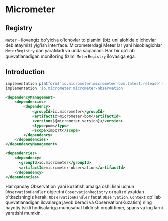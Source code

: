 # Micrometer

## Registry

`Meter` - ilovangiz bo'yicha o'lchovlar to'plamini (biz uni alohida o'lchovlar deb ataymiz) yig'ish interface. Micrometerdagi
Meter lar yani hisoblagichlar `MeterRegistry` dan yaratiladi va unda saqlanadi. Har bir qo'llab quvvatlanadigan monitoring
tizimi `MeterRegistry` ilovasiga ega.

## Introduction

```groovy
implementation platform('io.micrometer:micrometer-bom:latest.release')
implementation 'io.micrometer:micrometer-observation'
```

```xml
<dependencyManagement>
    <dependencies>
        <dependency>
            <groupId>io.micrometer</groupId>
            <artifactId>micrometer-bom</artifactId>
            <version>${micrometer.version}</version>
            <type>pom</type>
            <scope>import</scope>
        </dependency>
    </dependencies>
</dependencyManagement>

<dependencies>
    <dependency>
      <groupId>io.micrometer</groupId>
      <artifactId>micrometer-observation</artifactId>
    </dependency>
</dependencies>
```

Har qanday Observation yani kuzatish amalga oshiilishi uchun `ObservationHandler` objectni `ObservationRegistry` orqali
ro'yxatdan o'tkazishingiz kerak. `ObservationHandler` faqat `Observation.Context` qo'llab quvvatlanadigan ilovalarga javob
beradi va Observation(Kuzatish) ning hayotiy tsikli hodisalariga munosabat bildirish orqali timer, spans va log larni 
yaratishi mumkin.

